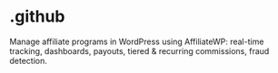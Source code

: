 # .github
Manage affiliate programs in WordPress using AffiliateWP: real-time tracking, dashboards, payouts, tiered &amp; recurring commissions, fraud detection.
